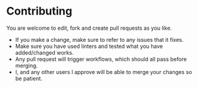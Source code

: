 # Contributing

You are welcome to edit, fork and create pull requests as you like.

- If you make a change, make sure to refer to any issues that it fixes.
- Make sure you have used linters and tested what you have added/changed works.
- Any pull request will trigger workflows, which should all pass before merging.
- I, and any other users I approve will be able to merge your changes so be patient.
